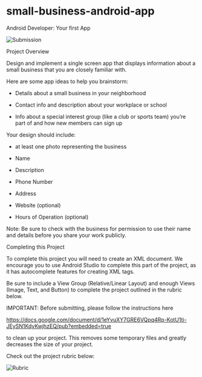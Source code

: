 # small-business-android-app

Android Developer: Your first App

![Submission](https://cloud.githubusercontent.com/assets/19314291/16318505/87fe35d4-395d-11e6-8a2c-1d9ba2fd6117.png)

Project Overview

Design and implement a single screen app that displays information about a small business that you are closely familiar with.


Here are some app ideas to help you brainstorm:

- Details about a small business in your neighborhood

- Contact info and description about your workplace or school

- Info about a special interest group (like a club or sports team) you’re part of and how new members can sign up


Your design should include:

- at least one photo representing the business

- Name

- Description

- Phone Number

- Address

- Website (optional)

- Hours of Operation (optional)


Note: Be sure to check with the business for permission to use their name and details before you share your work publicly.


Completing this Project

To complete this project you will need to create an XML document. We encourage you to use Android Studio to complete this part of the project, as it has autocomplete features for creating XML tags.

Be sure to include a View Group (Relative/Linear Layout) and enough Views (Image, Text, and Button) to complete the project outlined in the rubric below.

IMPORTANT: Before submitting, please follow the instructions here

https://docs.google.com/document/d/1eYvuXY7GRE6VQpq4Rp-KotU1ti-JEySN1KdyKwjhzEQ/pub?embedded=true

to clean up your project. This removes some temporary files and greatly decreases the size of your project.

Check out the project rubric below:

![Rubric](https://cloud.githubusercontent.com/assets/19314291/16318911/0a8f561c-395f-11e6-9512-f43b3db2d471.png)
